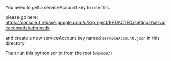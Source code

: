 You need to get a serviceAccount key to use this. 

please go here: https://console.firebase.google.com/u/3/project/REDACTED/settings/serviceaccounts/adminsdk

and create a new serviceAccount key named `serviceAccount.json` in this directory

Then run this python script from the root (`voxmon/`)
